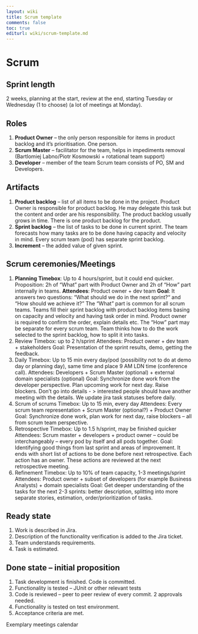 ```yaml
---
layout: wiki
title: Scrum template
comments: false
toc: true
editurl: wiki/scrum-template.md
---
```


# Scrum
## Sprint length
2 weeks, planning at the start, review at the end, starting Tuesday or Wednesday (1 to choose) (a lot of meetings at Monday).

## Roles
1.	**Product Owner** – the only person responsible for items in product backlog and it’s prioritisation. One person. 
2.	**Scrum Master** – facilitator for the team, helps in impediments removal (Bartlomiej Labno/Piotr Kosmowski + rotational team support)
3.	**Developer** – member of the team
Scrum team consists of PO, SM and Developers.

## Artifacts
1.	**Product backlog** – list of all items to be done in the project. Product Owner is responsible for product backlog. He may delegate this task but the content and order are his responsibility. The product backlog usually grows in time. There is one product backlog for the product.
2.	**Sprint backlog** – the list of tasks to be done in current sprint. The team forecasts how many tasks are to be done having capacity and velocity in mind. Every scrum team (pod) has separate sprint backlog. 
3.	**Increment** – the added value of given sprint.

## Scrum ceremonies/Meetings
1.	**Planning**
   **Timebox**: Up to 4 hours/sprint, but it could end quicker. Proposition: 2h of “What” part with Product Owner and 2h of “How” part internally in teams. 
   **Attendees**: Product owner + dev team 
   **Goal**: It answers two questions: “What should we do in the next sprint?“ and “How should we achieve it?” 
The “What” part is common for all scrum teams. Teams fill their sprint backlog with product backlog items basing on capacity and velocity and having task order in mind. Product owner is required to confirm the order, explain details etc.
The “How” part may be separate for every scrum team. Team thinks how to do the work selected to the sprint backlog, how to split it into tasks.
2.	Review 
Timebox: up to 2 h/sprint
Attendees: Product owner + dev team + stakeholders
Goal: Presentation of the sprint results, demo, getting the feedback.
3.	Daily
Timebox: Up to 15 min every day/pod (possibility not to do at demo day or planning day), same time and place 9 AM LDN time (conference call).
Attendees: Developers + Scrum Master (optional) + external domain specialists (optional)
Goal: Synchronize done work from the developer perspective. Plan upcoming work for next day. Raise blockers. Don’t go into details - > interested people should have another meeting with the details. We update jira task statuses before daily.
4.	Scrum of scrums
Timebox: Up to 15 min, every day
Attendees: Every scrum team representation + Scrum Master (optional?) + Product Owner
Goal: Synchronize done work, plan work for next day, raise blockers – all from scrum team perspective.
5.	Retrospective
Timebox: Up to 1.5 h/sprint, may be finished quicker
Attendees: Scrum master + developers + product owner – could be interchangeably – every pod by itself and all pods together.
Goal: Identifying good things from last sprint and areas of improvement. It ends with short list of actions to be done before next retrospective. Each action has an owner. These actions are reviewed at the next retrospective meeting.
6.	Refinement
Timebox: Up to 10% of team capacity, 1-3 meetings/sprint
Attendees: Product owner + subset of developers (for example Business Analysts) + domain specialists
Goal: Get deeper understanding of the tasks for the next 2-3 sprints: better description, splitting into more separate stories, estimation, order/prioritization of tasks. 

## Ready state
1.	Work is described in Jira.
2.	Description of the functionality verification is added to the Jira ticket.
3.	Team understands requirements.
4.	Task is estimated.

## Done state – initial proposition
1.	Task development is finished. Code is committed.
2.	Functionality is tested – JUnit or other relevant tests
3.	Code is reviewed – peer to peer review of every commit. 2 approvals needed.
4.	Functionality is tested on test environment.
5.	Acceptance criteria are met.

Exemplary meetings calendar 
 
 
